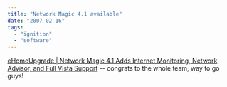 ```yaml
---
title: "Network Magic 4.1 available"
date: "2007-02-16"
tags: 
  - "ignition"
  - "software"
---
```


[eHomeUpgrade | Network Magic 4.1 Adds Internet Monitoring, Network Advisor, and Full Vista Support](http://www.ehomeupgrade.com/entry/3597/network_magic_4 "eHomeUpgrade | Network Magic 4.1 Adds Internet Monitoring, Network Advisor, and Full Vista Support") -- congrats to the whole team, way to go guys!
